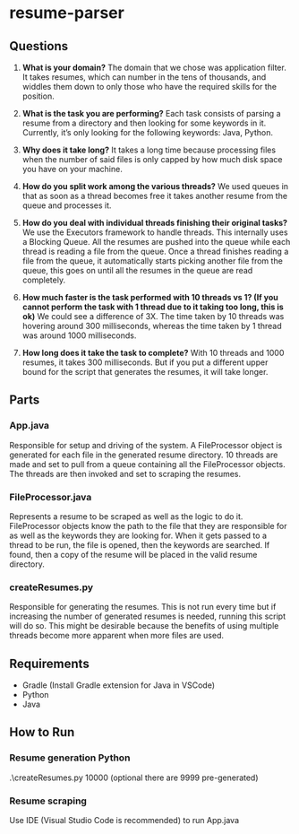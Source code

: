 # resume-parser

## Questions
1. **What is your domain?**
   The domain that we chose was application filter. It takes resumes, which can number in the tens of thousands, and widdles them down to only those who have the required skills for the position.

2. **What is the task you are performing?**
   Each task consists of parsing a resume from a directory and then looking for some keywords in it. Currently, it’s only looking for the following keywords: Java, Python.

3. **Why does it take long?**
   It takes a long time because processing files when the number of said files is only capped by how much disk space you have on your machine.

4. **How do you split work among the various threads?**
   We used queues in that as soon as a thread becomes free it takes another resume from the queue and processes it.

5. **How do you deal with individual threads finishing their original tasks?**
   We use the Executors framework to handle threads. This internally uses a Blocking Queue. All the resumes are pushed into the queue while each thread is reading a file from the queue. Once a thread finishes reading a file from the queue, it automatically starts picking another file from the queue, this goes on until all the resumes in the queue are read completely.

6. **How much faster is the task performed with 10 threads vs 1? (If you cannot perform the task with 1 thread due to it taking too long, this is ok)**
   We could see a difference of 3X. The time taken by 10 threads was hovering around 300 milliseconds, whereas the time taken by 1 thread was around 1000 milliseconds.

7. **How long does it take the task to complete?**
   With 10 threads and 1000 resumes, it takes 300 milliseconds. But if you put a different upper bound for the script that generates the resumes, it will take longer.

## Parts
### App.java
   Responsible for setup and driving of the system. A FileProcessor object is generated for each file in the generated resume directory. 10 threads are made and set to pull from a queue containing all the FileProcessor objects. The threads are then invoked and set to scraping the resumes.

### FileProcessor.java
   Represents a resume to be scraped as well as the logic to do it. FileProcessor objects know the path to the file that they are responsible for as well as the keywords they are looking for. When it gets passed to a thread to be run, the file is opened, then the keywords are searched. If found, then a copy of the resume will be placed in the valid resume directory.

### createResumes.py
   Responsible for generating the resumes. This is not run every time but if increasing the number of generated resumes is needed, running this script will do so. This might be desirable because the benefits of using multiple threads become more apparent when more files are used.

## Requirements
- Gradle (Install Gradle extension for Java in VSCode)
- Python
- Java

## How to Run
### Resume generation Python
 .\createResumes.py 10000 (optional there are 9999 pre-generated) 
### Resume scraping 
Use IDE (Visual Studio Code is recommended) to run App.java

